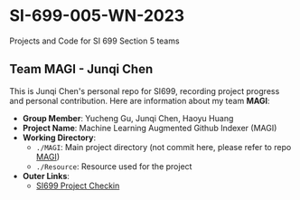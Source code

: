 # SI-699-005-WN-2023
Projects and Code for SI 699 Section 5 teams



## Team MAGI - Junqi Chen

This is Junqi Chen's personal repo for SI699, recording project progress and personal contribution. Here are information about my team **MAGI**:

+ **Group Member**: Yucheng Gu, Junqi Chen, Haoyu Huang
+ **Project Name**: Machine Learning Augmented Github Indexer (MAGI)
+ **Working Directory**:
  + `./MAGI`: Main project directory (not commit here, please refer to repo [MAGI](https://github.com/Enoch2090/MAGI))
  + `./Resource`: Resource used for the project
+ **Outer Links**:
  + [SI699 Project Checkin](https://docs.google.com/spreadsheets/d/1wfuejIR5RFRE0MRfVE7dChMRzhN2uVJe0ggB04gn9CM/edit#gid=0)

